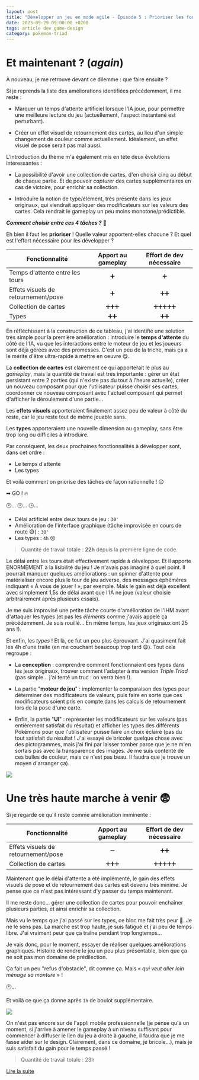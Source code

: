 ```yaml
---
layout: post
title: "Développer un jeu en mode agile - Épisode 5 : Prioriser les fonctionnalités"
date: 2023-09-29 09:00:00 +0200
tags: article dev game-design
category: pokemon-triad
---
```


# Et maintenant ? (_again_)

À nouveau, je me retrouve devant ce dilemme : que faire ensuite&nbsp;?

Si je reprends la liste des améliorations identifiées précédemment, il me reste&nbsp;:

- Marquer un temps d'attente artificiel lorsque l'IA joue, pour permettre une meilleure lecture du jeu (actuellement, l'aspect instantané est perturbant).

- Créer un effet visuel de retournement des cartes, au lieu d'un simple changement de couleur comme actuellement. Idéalement, un effet visuel de pose serait pas mal aussi.

L'introduction du thème m'a également mis en tête deux évolutions intéressantes&nbsp;:

- La possibilité d'avoir une collection de cartes, d'en choisir cinq au début de chaque partie. Et de pouvoir _capturer_ des cartes supplémentaires en cas de victoire, pour enrichir sa collection.

- Introduire la notion de type/élément, très présente dans les jeux originaux, qui viendrait appliquer des modificateurs sur les valeurs des cartes. Cela rendrait le gameplay un peu moins monotone/prédictible.

**_Comment choisir entre ces 4 tâches ?_**&nbsp;🤔

Eh bien il faut les **prioriser**&nbsp;! Quelle valeur apportent-elles chacune&nbsp;? Et quel est l'effort nécessaire pour les développer&nbsp;?

| Fonctionnalité                      | Apport au gameplay | Effort de dev nécessaire |
| ----------------------------------- | :----------------: | :----------------------: |
| Temps d'attente entre les tours     |         ➕         |            ➕            |
| Effets visuels de retournement/pose |         ➕         |           ➕➕           |
| Collection de cartes                |       ➕➕➕       |        ➕➕➕➕➕        |
| Types                               |        ➕➕        |           ➕➕           |

En réfléchissant à la construction de ce tableau, j'ai identifié une solution très simple pour la première amélioration&nbsp;: introduire le **temps d'attente** du côté de l'IA, vu que les interactions entre le moteur de jeu et les joueurs sont déjà gérées avec des promesses. C'est un peu de la triche, mais ça a le mérite d'être ultra-rapide à mettre en oeuvre&nbsp;😋.

La **collection de cartes** est clairement ce qui apporterait le plus au _gameplay_, mais la quantité de travail est très importante&nbsp;: gérer un état persistant entre 2 parties (qui n'existe pas du tout à l'heure actuelle), créer un nouveau composant pour que l'utilisateur puisse choisir ses cartes, coordonner ce nouveau composant avec l'actuel composant qui permet d'afficher le déroulement d'une partie...

Les **effets visuels** apporteraient finalement assez peu de valeur à côté du reste, car le jeu reste tout de même jouable sans.

Les **types** apporteraient une nouvelle dimension au gameplay, sans être trop long ou difficiles à introduire.

Par conséquent, les deux prochaines fonctionnalités à développer sont, dans cet ordre&nbsp;:

- Le temps d'attente
- Les types

Et voilà comment on priorise des tâches de façon rationnelle&nbsp;!&nbsp;😉

➡ GO ! 🔥

🕐... 🕑... 🕒...

- Délai artificiel entre deux tours de jeu : `30'`
- Amélioration de l'interface graphique (tâche improvisée en cours de route 😅)&nbsp;: `30'`
- Les types&nbsp;: `4h` 😣

> Quantité de travail totale : **22h** depuis la première ligne de code.

Le délai entre les tours était effectivement rapide à développer. Et il apporte ÉNORMÉMENT à la lisibilité du jeu&nbsp;! Je n'avais pas imaginé à quel point. Il pourrait manquer quelques améliorations&nbsp;: un spinner d'attente pour matérialiser encore plus le tour de jeu adverse, des messages éphémères indiquant «&nbsp;À vous de jouer&nbsp;!&nbsp;», par exemple. Mais le gain est déjà excellent avec simplement 1,5s de délai avant que l'IA ne joue (valeur choisie arbitrairement après plusieurs essais).

Je me suis improvisé une petite tâche courte d'amélioration de l'IHM avant d'attaquer les types (et pas les _éléments_ comme j'avais appelé ça précédemment. Je suis rouillé... En même temps, les jeux originaux ont 25 ans&nbsp;!).

Et enfin, les _types_&nbsp;! Et là, ce fut un peu plus éprouvant. J'ai quasiment fait les 4h d'une traite (en me couchant beaucoup trop tard&nbsp;😩). Tout cela regroupe&nbsp;:

- La **conception** : comprendre comment fonctionnaient ces types dans les jeux originaux, trouver comment l'adapter à ma version _Triple Triad_ (pas simple... j'ai tenté un truc : on verra bien&nbsp;!).

- La partie "**moteur de jeu**" : implémenter la comparaison des types pour déterminer des modificateurs de valeurs, puis faire en sorte que ces modificateurs soient pris en compte dans les calculs de retournement lors de la pose d'une carte.

- Enfin, la partie "**UI**" : représenter les modificateurs sur les valeurs (pas entièrement satisfait du résultat) et afficher les types des différents Pokémons pour que l'utilisateur puisse faire un choix éclairé (pas du tout satisfait du résultat&nbsp;! J'ai essayé de bricoler quelque chose avec des pictogrammes, mais j'ai fini par laisser tomber parce que je ne m'en sortais pas avec la transparence des images. Je me suis contenté de ces bulles de couleur, mais ce n'est pas beau. Il faudra que je trouve un moyen d'arranger ça).

![](/assets/images/pokemon-triad/pokemon-triad-types.png)

# Une très haute marche à venir&nbsp;😨

Si je regarde ce qu'il reste comme amélioration imminente&nbsp;:

| Fonctionnalité                      | Apport au gameplay | Effort de dev nécessaire |
| ----------------------------------- | :----------------: | :----------------------: |
| Effets visuels de retournement/pose |         ➖         |           ➕➕           |
| Collection de cartes                |       ➕➕➕       |        ➕➕➕➕➕        |

Maintenant que le délai d'attente a été implémenté, le gain des effets visuels de pose et de retournement des cartes est devenu très minime. Je pense que ce n'est pas intéressant d'y passer du temps maintenant.

Il me reste donc... gérer une collection de cartes pour pouvoir enchaîner plusieurs parties, et ainsi enrichir sa collection.

Mais vu le temps que j'ai passé sur les types, ce bloc me fait très peur&nbsp;😬. Je ne le sens pas. La marche est trop haute, je suis fatigué et j'ai peu de temps libre. J'ai vraiment peur que ça traîne pendant trop longtemps...

Je vais donc, pour le moment, essayer de réaliser quelques améliorations graphiques. Histoire de rendre le jeu un peu plus présentable, bien que ça ne soit pas mon domaine de prédilection.

Ça fait un peu "refus d'obstacle", dit comme ça. Mais «&nbsp;_qui veut aller loin ménage sa monture_&nbsp;»&nbsp;!

🕐...

Et voilà ce que ça donne après `1h` de boulot supplémentaire.

![](/assets/images/pokemon-triad/pokemon-triad-ui-upgrade.png)

On n'est pas encore sur de l'appli mobile professionnelle (je pense qu'à un moment, si j'arrive à amener le gameplay à un niveau suffisant pour commencer à diffuser le lien du jeu à droite à gauche, il faudra que je me fasse aider sur le design. Clairement, dans ce domaine, je bricole...), mais je suis satisfait du gain pour le temps passé&nbsp;!

> Quantité de travail totale : 23h

<a class="navigation next" href="{% link _posts/2023/2023-10-30-developper-jeu-mode-agile-episode-6.md %}">Lire la suite</a>
